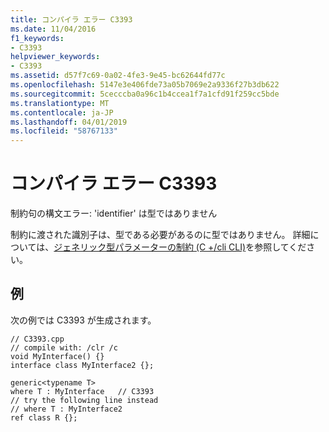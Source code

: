 ```yaml
---
title: コンパイラ エラー C3393
ms.date: 11/04/2016
f1_keywords:
- C3393
helpviewer_keywords:
- C3393
ms.assetid: d57f7c69-0a02-4fe3-9e45-bc62644fd77c
ms.openlocfilehash: 5147e3e406fde73a05b7069e2a9336f27b3db622
ms.sourcegitcommit: 5cecccba0a96c1b4ccea1f7a1cfd91f259cc5bde
ms.translationtype: MT
ms.contentlocale: ja-JP
ms.lasthandoff: 04/01/2019
ms.locfileid: "58767133"
---
```

# <a name="compiler-error-c3393"></a>コンパイラ エラー C3393

制約句の構文エラー: 'identifier' は型ではありません

制約に渡された識別子は、型である必要があるのに型ではありません。  詳細については、[ジェネリック型パラメーターの制約 (C +/cli CLI)](../../extensions/constraints-on-generic-type-parameters-cpp-cli.md)を参照してください。

## <a name="example"></a>例

次の例では C3393 が生成されます。

```
// C3393.cpp
// compile with: /clr /c
void MyInterface() {}
interface class MyInterface2 {};

generic<typename T>
where T : MyInterface   // C3393
// try the following line instead
// where T : MyInterface2
ref class R {};
```